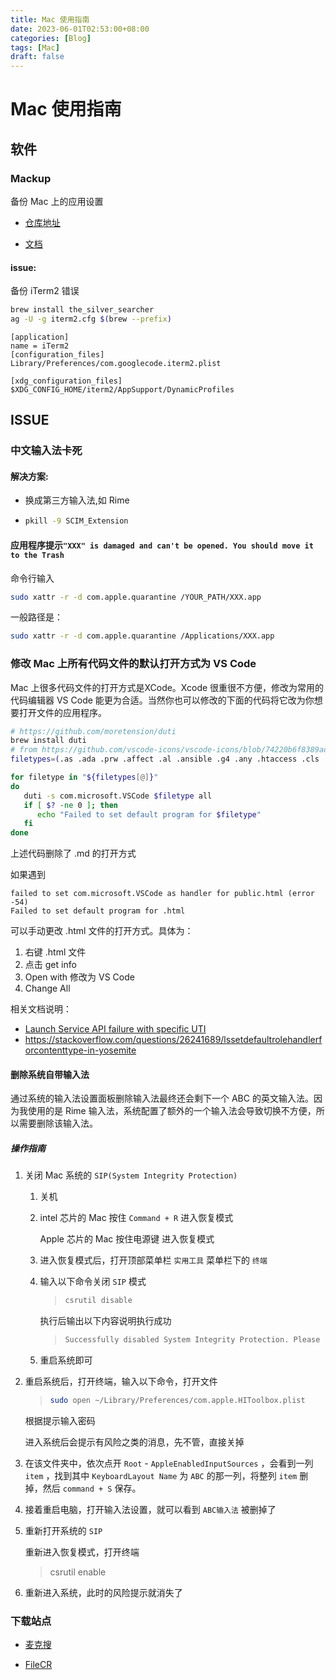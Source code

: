 ```yaml
---
title: Mac 使用指南
date: 2023-06-01T02:53:00+08:00
categories: [Blog]
tags: [Mac]
draft: false
---
```


# Mac 使用指南

## 软件

### Mackup

备份 Mac 上的应用设置

- [仓库地址](https://github.com/lra/mackup)

- [文档](https://github.com/lra/mackup/blob/master/doc/README.md)

#### issue:

备份 iTerm2 错误

```bash
brew install the_silver_searcher
ag -U -g iterm2.cfg $(brew --prefix)
```

```
[application]
name = iTerm2
[configuration_files]
Library/Preferences/com.googlecode.iterm2.plist

[xdg_configuration_files]
$XDG_CONFIG_HOME/iterm2/AppSupport/DynamicProfiles
```

## ISSUE

### 中文输入法卡死

#### 解决方案:

- 换成第三方输入法,如 Rime

- ```bash
  pkill -9 SCIM_Extension
  ```

#### 应用程序提示`"XXX" is damaged and can't be opened. You should move it to the Trash`

命令行输入

```bash
sudo xattr -r -d com.apple.quarantine /YOUR_PATH/XXX.app
```

一般路径是：

```bash
sudo xattr -r -d com.apple.quarantine /Applications/XXX.app
```



### 修改 Mac 上所有代码文件的默认打开方式为 VS Code

Mac 上很多代码文件的打开方式是XCode。Xcode 很重很不方便，修改为常用的代码编辑器 VS Code 能更为合适。当然你也可以修改的下面的代码将它改为你想要打开文件的应用程序。

```bash
# https://github.com/moretension/duti
brew install duti
# from https://github.com/vscode-icons/vscode-icons/blob/74220b6f8389ad5c5d9f68b2029d91460de2b374/src/iconsManifest/languages.ts#L319
filetypes=(.as .ada .prw .affect .al .ansible .g4 .any .htaccess .cls .apib .apl .applescript .adoc .asp .asm .ats .ahk .au3 .avcs .azcli .azure-pipelines.yml .bal .bat .bats .bzl .bf .bicep .bib .biml .blade.php .blitzbasic .bolt .bsq .buf.yaml .c .cal .cabal .Caddyfile .casc .cddl .ceylon .cfc .cfm .clojure .clojurescript .yml .cmake .CMakeCache.txt .cbl .ql .coffee .cfml .confluence .ckbk .cpp .h .cr .cs .css .feature .cu .pyx .dal .dart .dhall .html .diff .d .dockerfile .dtx .env .dot .dox .drl .dust .dylan .earthfile .edge .eex .es .ex .elm .erb .erl .yaml .falcon .fql .f .ftl .fs .fthtml .gspec .gml .gcode .gen .git .glsl .glyphs .gp .go .api .gd .gr .gql .gv .groovy .haml .hbs .prg .hs .haxe .hcl .helm.tpl .hjson .hlsl .hosts .http .aff .hy .hypr .icl .imba .4gl .ini .ink .iss .io .janet .java .js .jsx .jekyll .jenkins .jinja .json .jsonc .jsonnet .json5 .jl .id .k .kv .ks .kt ..kusto .tex .lat .less .flex .ly .lisp .lhs .log .lol .lsl .lua .mk .marko .mat .ms .mdx .mediawiki .mel .mmd .meson.build .mjml .pq .ep .mongo .mson .ne .nim .nimble .nix .nsi .nunjucks .m .mm .ml .o3 .w .things .pas .pddl .plan .happenings .pl .pl6 .pgsql .php .pine .requirements.txt .txt .dbgasm .ddl .polymer .pony .pcss .ps1 .prisma .pde .pro .rules .properties .proto .pug .pp .purs .arr .py .pyowo .qvs .qml .qs .r .rkt .cshtml .raml .re .red .res .rst .rex .tag .rmd .robot .rb .rs .san .sas .sbt .scad .scala .sce .scss .sdl .shader .sh .slang .ice .slim .ss .sn .eskip .tpl .snort .sol .rq .sqf .sql .nut .stan .bazel .do .stencil .html.stencil .st.css .styled .styl .svelte .swagger .swift .swig .link .sv .tt .teal .tt3 .tera .tf .sty .textile .JSON-tmLanguage .YAML-tmLanguage .Tiltfile .toit .toml .ttcn3 .tuc .twig .ts .tsx .typoscript .u .vb .wsf .vm .v .vhdl .vim .volt .vue .wai .wasm .wy .wgsl .wt .wl .wurst .wxml .xmake.lua .xml .xquery .xsl .bison .yang .zig)

for filetype in "${filetypes[@]}"
do
   duti -s com.microsoft.VSCode $filetype all
   if [ $? -ne 0 ]; then
      echo "Failed to set default program for $filetype"
   fi
done
```



上述代码删除了 .md 的打开方式

如果遇到

```
failed to set com.microsoft.VSCode as handler for public.html (error -54)
Failed to set default program for .html
```

可以手动更改 .html 文件的打开方式。具体为：

1. 右键 .html 文件
2. 点击 get info
3. Open with 修改为 VS Code
4. Change All

相关文档说明：

- [Launch Service API failure with specific UTI ](https://developer.apple.com/forums/thread/50029)
- https://stackoverflow.com/questions/26241689/lssetdefaultrolehandlerforcontenttype-in-yosemite

#### 删除系统自带输入法

通过系统的输入法设置面板删除输入法最终还会剩下一个 ABC 的英文输入法。因为我使用的是 Rime 输入法，系统配置了额外的一个输入法会导致切换不方便，所以需要删除该输入法。

##### 操作指南

1. 关闭 Mac 系统的 `SIP(System Integrity Protection)` 

   1. 关机

   2. intel 芯片的 Mac 按住 `Command + R` 进入恢复模式

      Apple 芯片的 Mac 按住电源键 进入恢复模式

   3. 进入恢复模式后，打开顶部菜单栏  `实用工具`  菜单栏下的  `终端`

   4. 输入以下命令关闭 `SIP` 模式

      >```bash
      >csrutil disable
      >```

      执行后输出以下内容说明执行成功

      >```bash
      >Successfully disabled System Integrity Protection. Please restart the machine for the changes to take effect.
      >```

   5. 重启系统即可

2. 重启系统后，打开终端，输入以下命令，打开文件

   >```bash
   >sudo open ~/Library/Preferences/com.apple.HIToolbox.plist
   >```

   根据提示输入密码

   进入系统后会提示有风险之类的消息，先不管，直接关掉

3. 在该文件夹中，依次点开 `Root` - `AppleEnabledInputSources` ，会看到一列 `item` ，找到其中 `KeyboardLayout Name` 为 `ABC` 的那一列，将整列 `item` 删掉，然后 `command + S` 保存。

4. 接着重启电脑，打开输入法设置，就可以看到 `ABC输入法` 被删掉了

5. 重新打开系统的 `SIP`

   重新进入恢复模式，打开终端

   >csrutil enable

6. 重新进入系统，此时的风险提示就消失了

### 下载站点

- [麦克搜](www.imacso.com)

- [FileCR](https://filecr.com)
